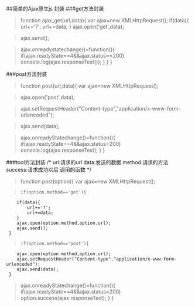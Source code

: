 ##简单的Ajax原生js 封装
###get方法封装
>function ajax_get(url,data){
   var ajax=new XMLHttpRequest();
   if(data){
       url+='?';
       url+=data;
   }
> ajax.open('get',data);

>   ajax.send();
   
>   ajax.onreadystatechange()=function(){
       if(ajax.readyState==4&&ajax.status==200)
           console.log(ajax.responseText());
      }
   }
}

###post方法封装
>function post(url,data){
     var ajax=new XMLHttpRequest();

>    ajax.open('post',data);

>    ajax.setRequestHeader("Content-type","application/x-www-form-urlencoded");

>    ajax.send(data);

>    ajax.onreadyStatechange()=function(){
        if(ajax.readyState==4&&ajax.status=200)
            console.log(ajax.responseText);
     }
>}

###tool方法封装
/*
    url:请求的url
    data:发送的数据
    method:请求的方法
    success:请求成功以后 调用的函数
*/
>function post(option){
     var ajax=new XMLHttpRequest();

>     if(option.method=='get'){
        if(data){
            url+='?';
            url+=data;
        }
        ajax.open(option.method,option.url);
        ajax.send();
     }
>     if(option.method=='post'){
        ajax.open(option.method,option.url);
        ajax.setRequestHeader("Content-type","application/x-www-form-urlencoded");
        ajax.send(data);
     }  

>    ajax.onreadyStatechange()=function(){
        if(ajax.readyState==4&&ajax.status=200)
            option.success(ajax.responseText);
     }
>}

